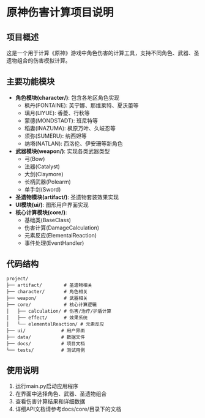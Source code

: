 # 原神伤害计算项目说明

## 项目概述
这是一个用于计算《原神》游戏中角色伤害的计算工具，支持不同角色、武器、圣遗物组合的伤害模拟计算。

## 主要功能模块
- **角色模块(character/)**: 包含各地区角色实现
  - 枫丹(FONTAINE): 芙宁娜、那维莱特、夏沃蕾等
  - 璃月(LIYUE): 香菱、行秋等
  - 蒙德(MONDSTADT): 班尼特等
  - 稻妻(INAZUMA): 枫原万叶、久岐忍等
  - 须弥(SUMERU): 纳西妲等
  - 纳塔(NATLAN): 西洛伦、伊安珊等新角色
- **武器模块(weapon/)**: 实现各类武器类型
  - 弓(Bow)
  - 法器(Catalyst)
  - 大剑(Claymore) 
  - 长柄武器(Polearm)
  - 单手剑(Sword)
- **圣遗物模块(artifact/)**: 圣遗物套装效果实现
- **UI模块(ui/)**: 图形用户界面实现
- **核心计算模块(core/)**: 
  - 基础类(BaseClass)
  - 伤害计算(DamageCalculation)
  - 元素反应(ElementalReaction)
  - 事件处理(EventHandler)

## 代码结构
```
project/
├── artifact/        # 圣遗物相关
├── character/       # 角色相关 
├── weapon/          # 武器相关
├── core/            # 核心计算逻辑
│   ├── calculation/ # 伤害/治疗/护盾计算
│   ├── effect/      # 效果系统
│   └── elementalReaction/ # 元素反应
├── ui/             # 用户界面
├── data/           # 数据文件
├── docs/           # 项目文档
└── tests/          # 测试用例
```

## 使用说明
1. 运行main.py启动应用程序
2. 在界面中选择角色、武器、圣遗物组合
3. 查看伤害计算结果和详细数据
4. 详细API文档请参考docs/core/目录下的文档
